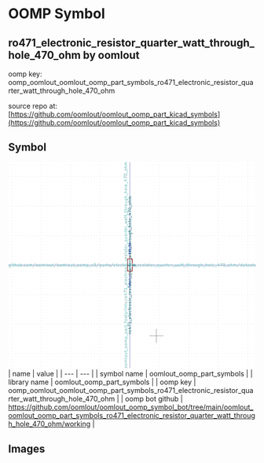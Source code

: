 # OOMP Symbol  
## ro471_electronic_resistor_quarter_watt_through_hole_470_ohm  by oomlout  
  
oomp key: oomp_oomlout_oomlout_oomp_part_symbols_ro471_electronic_resistor_quarter_watt_through_hole_470_ohm  
  
source repo at: [https://github.com/oomlout/oomlout_oomp_part_kicad_symbols](https://github.com/oomlout/oomlout_oomp_part_kicad_symbols)  
## Symbol  
  
[![working.png](working_600.png)](working.png)  
| name | value | 
| --- | --- | 
| symbol name | oomlout_oomp_part_symbols | 
| library name | oomlout_oomp_part_symbols | 
| oomp key | oomp_oomlout_oomlout_oomp_part_symbols_ro471_electronic_resistor_quarter_watt_through_hole_470_ohm | 
| oomp bot github | https://github.com/oomlout/oomlout_oomp_symbol_bot/tree/main/oomlout_oomlout_oomp_part_symbols_ro471_electronic_resistor_quarter_watt_through_hole_470_ohm/working | 
## Images  
